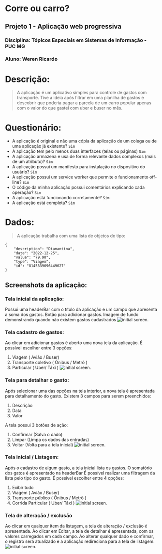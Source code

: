 # **Corre ou carro?**
## Projeto 1 - Aplicação web progressiva
### Disciplina: Tópicos Especiais em Sistemas de Informação - PUC MG
### Aluno: Weren Ricardo

# Descrição: 
> A aplicação é um aplicativo simples para controle de gastos com transporte.
> Tive a ideia após filtrar em uma planilha de gastos e descobrir que poderia pagar a parcela de um carro popular apenas com o valor do que gastei com uber e buser no mês.

# Questionário: 
* A aplicação é original e não uma cópia da aplicação de um colega ou de uma aplicação já existente? `Sim`
* A aplicação tem pelo menos duas interfaces (telas ou páginas)  `Sim`
* A aplicação armazena e usa de forma relevante dados complexos (mais de um atributo)? `Sim`
* A aplicação possui um manifesto para instalação no dispositivo do usuário? `Sim`
* A aplicação possui um service worker que permite o funcionamento off-line? `Sim`
* O código da minha aplicação possui comentários explicando cada operação? `Sim`
* A aplicação está funcionando corretamente? `Sim`
* A aplicação está completa? `Sim`

# Dados:
> A aplicação trabalha com uma lista de objetos do tipo:
```
{
    "description": "Diamantina",
    "date": "2022-12-25",
    "value": "79.90",
    "type": "Viagem",
    "id": "8145339696449627"
}
``` 

## Screenshots da aplicação:

### Tela inicial da aplicação:
Possui uma headerBar com o título da aplicação e um campo que apresenta a soma dos gastos.
Botão para adicionar gastos.
Imagem de fundo demonstrando quando não existem gastos cadastrados
![initial screen.](/screenshots/01.jpg)

### Tela cadastro de gastos:
Ao clicar em adicionar gastos é aberto uma nova tela da aplicação.
É possível escolher entre 3 opções:
 1. Viagem ( Avião / Buser)
 1. Transporte coletivo ( Ônibus / Metrô )
 1. Particular ( Uber/ Táxi )
![initial screen.](/screenshots/02.jpg)

### Tela para detalhar o gasto:
Após selecionar uma das opções na tela interior, a nova tela é apresentada para detalhamento do gasto.
Existem 3 campos para serem preenchidos:
 1. Descrição 
 1. Data
 1. Valor 

A tela possui 3 botões de ação:
 1. Confirmar (Salva o dado)
 1. Limpar (Limpa os dados das entradas)
 3. Voltar (Volta para a tela inicial)
![initial screen.](/screenshots/03.jpg)

### Tela inicial / Listagem:
Após o cadastro de algum gasto, a tela inicial lista os gastos.
O somatório dos gatos é apresentado na headerBar
É possível realizar uma filtragem da lista pelo tipo do gasto.
É possível escolher entre 4 opções:
 1. Exibir tudo
 1. Viagem ( Avião / Buser)
 1. Transporte público ( Ônibus / Metrô )
 1. Corrida Particular ( Uber/ Táxi )
![initial screen.](/screenshots/04.jpg)

### Tela de alteração / exclusão
Ao clicar em qualquer item da listagem, a tela de alteração / exclusão é apresentada.
Ao clicar em Editar, a tela de detalhar é apresentada, com os valores carregados em cada campo.
Ao alterar qualquer dado e confirmar, o registro será atualizado e a aplicação redireciona para a tela de listagem.
![initial screen.](/screenshots/05.jpg)




